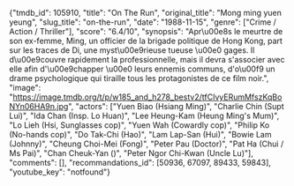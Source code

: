 {"tmdb_id": 105910, "title": "On The Run", "original_title": "Mong ming yuen yeung", "slug_title": "on-the-run", "date": "1988-11-15", "genre": ["Crime / Action / Thriller"], "score": "6.4/10", "synopsis": "Apr\u00e8s le meurtre de son ex-femme, Ming, un officier de la brigade politique de Hong Kong, part sur les traces de Di, une myst\u00e9rieuse tueuse \u00e0 gages. Il d\u00e9couvre rapidement la professionnelle, mais il devra s'associer avec elle afin d'\u00e9chapper \u00e0 leurs ennemis communs, d'o\u00f9 un drame psychologique qui tiraille tous les protagonistes de ce film noir.", "image": "https://image.tmdb.org/t/p/w185_and_h278_bestv2/tfCIvyERumMfszKqBoNYn06HA9n.jpg", "actors": ["Yuen Biao (Hsiang Ming)", "Charlie Chin (Supt Lui)", "Ida Chan (Insp. Lo Huan)", "Lee Heung-Kam (Heung Ming's Mum)", "Lo Lieh (Hsi, Sunglasses cop)", "Yuen Wah (Cowardly cop)", "Philip Ko (No-hands cop)", "Do Tak-Chi (Hao)", "Lam Lap-San (Hui)", "Bowie Lam (Johnny)", "Cheung Choi-Mei (Fong)", "Peter Pau (Doctor)", "Pat Ha (Chui / Ms Pai)", "Chan Cheuk-Yan ()", "Peter Ngor Chi-Kwan (Uncle Lu)"], "comments": [], "recommandations_id": [50936, 67097, 89433, 59843], "youtube_key": "notfound"}